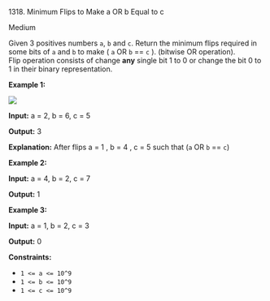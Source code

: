 1318\. Minimum Flips to Make a OR b Equal to c

Medium

Given 3 positives numbers `a`, `b` and `c`. Return the minimum flips required in some bits of `a` and `b` to make ( `a` OR `b` == `c` ). (bitwise OR operation).  
Flip operation consists of change **any** single bit 1 to 0 or change the bit 0 to 1 in their binary representation.

**Example 1:**

![](https://assets.leetcode.com/uploads/2020/01/06/sample_3_1676.png)

**Input:** a = 2, b = 6, c = 5

**Output:** 3

**Explanation:** After flips a = 1 , b = 4 , c = 5 such that (`a` OR `b` == `c`)

**Example 2:**

**Input:** a = 4, b = 2, c = 7

**Output:** 1

**Example 3:**

**Input:** a = 1, b = 2, c = 3

**Output:** 0

**Constraints:**

*   `1 <= a <= 10^9`
*   `1 <= b <= 10^9`
*   `1 <= c <= 10^9`